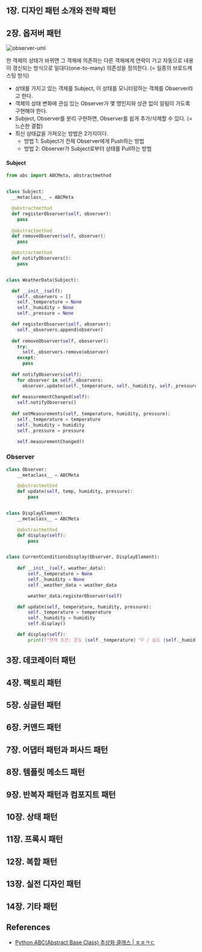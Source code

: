 ## 1장. 디자인 패턴 소개와 전략 패턴

## 2장. 옵저버 패턴

![observer-uml](/Users/sofie/Dev/coodingpenguin/book-study/books/3-head-first-design-pattern/notes/penguin/images/observer.png)

한 객체의 상태가 바뀌면 그 객체에 의존하는 다른 객체에게 연락이 가고 자동으로 내용이 갱신되는 방식으로 일대다(one-to-many) 의존성을 정의한다. (= 일종의 브로드캐스팅 방식)

- 상태를 가지고 있는 객체를 Subject, 이 상태를 모니터랑하는 객체를 Observer라고 한다.
- 객체의 상태 변화에 관심 있는 Observer가 몇 명인지와 상관 없이 알림이 가도록 구현해야 한다.
- Subject, Observer를 분리 구현하면, Observer를 쉽게 추가/삭제할 수 있다. (= 느슨한 결합)
- 최신 상태값을 가져오는 방법은 2가지이다.
  - 방법 1: Subject가 전체 Observer에게 Push하는 방법
  - 방법 2: Observer가 Subject로부터 상태를 Pull하는 방법

#### Subject

```python
from abc import ABCMeta, abstractmethod


class Subject:
  __metaclass__ = ABCMeta

  @abstractmethod
  def registerObserver(self, observer):
    pass
  
  @abstractmethod
  def removeObserver(self, observer):
    pass

  @abstractmethod
  def notifyObservers():
    pass


class WeatherData(Subject):

  def __init__(self):
    self._observers = []
    self._temperature = None
    self._humidity = None
    self._pressure = None

  def registerObserver(self, observer):
    self._observers.append(observer)
  
  def removeObserver(self, obeserver):
    try:
      self._observers.remove(observer)
    except:
      pass
  
  def notifyObservers(self):
    for observer in self._observers:
      observer.update(self._temperature, self._humidity, self._pressure)
    
  def measurementChanged(self):
    self.notifyObservers()
  
  def setMeasurements(self, temperature, humidity, pressure):
    self._temperature = temperature
    self._humidity = humidity
    self._pressure = pressure

    self.measurementChanged()
```

### Observer

```python
class Observer:
    __metaclass__ = ABCMeta

    @abstractmethod
    def update(self, temp, humidity, pressure):
        pass


class DisplayElement:
    __metaclass__ = ABCMeta

    @abstractmethod
    def display(self):
        pass


class CurrentConditionsDisplay(Observer, DisplayElement):
  
    def __init__(self, weather_data):
        self._temperature = None
        self._humidity = None
        self._weather_data = weather_data

        weather_data.registerObserver(self)

    def update(self, temperature, humidity, pressure):
        self._temperature = temperature
        self._humidity = humidity
        self.display()

    def display(self):
        print(f"현재 조건: 온도 {self._temperature} °F / 습도 {self._humidity}");
```



## 3장. 데코레이터 패턴

## 4장. 팩토리 패턴

## 5장. 싱글턴 패턴

## 6장. 커맨드 패턴

## 7장. 어댑터 패턴과 퍼사드 패턴

## 8장. 템플릿 메소드 패턴

## 9장. 반복자 패턴과 컴포지트 패턴

## 10장. 상태 패턴

## 11장. 프록시 패턴

## 12장. 복합 패턴

## 13장. 실전 디자인 패턴

## 14장. 기타 패턴

## References

- [Python ABC(Abstract Base Class) 추상화 클래스 | ㅍㅍㅋㄷ](https://bluese05.tistory.com/61)
